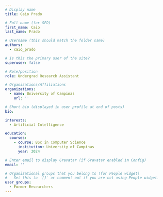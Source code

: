 ```yaml
---
# Display name
title: Caio Prado

# Full name (for SEO)
first_name: Caio
last_name: Prado

# Username (this should match the folder name)
authors:
  - caio_prado

# Is this the primary user of the site?
superuser: false

# Role/position
role: Undergrad Research Assistant

# Organizations/Affiliations
organizations:
  - name: University of Campinas
    url: ''

# Short bio (displayed in user profile at end of posts)
bio: 

interests:
  - Artificial Intelligence

education:
  courses:
    - course: BSc in Computer Science
      institution: University of Campinas
      year: 2024

# Enter email to display Gravatar (if Gravatar enabled in Config)
email: ''

# Organizational groups that you belong to (for People widget)
#   Set this to `[]` or comment out if you are not using People widget.
user_groups:
  - Former Researchers
---
```

